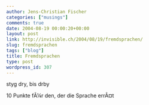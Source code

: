 ```yaml
---
author: Jens-Christian Fischer
categories: ["musings"]
comments: true
date: 2004-08-19 00:00:20+00:00
layout: post
link: http://invisible.ch/2004/08/19/fremdsprachen/
slug: fremdsprachen
tags: ["blog"]
title: Fremdsprachen
type: post
wordpress_id: 307
---
```


styg dry, bis drby

10 Punkte fÃ¼r den, der die Sprache errÃ¤t
